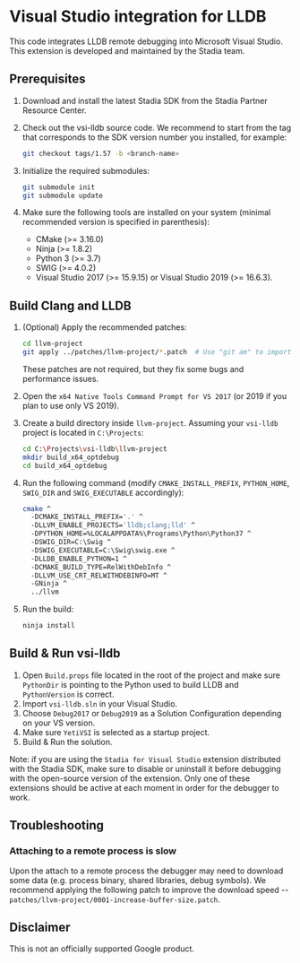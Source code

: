 # Visual Studio integration for LLDB

This code integrates LLDB remote debugging into Microsoft Visual Studio. This
extension is developed and maintained by the Stadia team.

## Prerequisites

1. Download and install the latest Stadia SDK from the Stadia Partner Resource
   Center.

1. Check out the vsi-lldb source code. We recommend to start from the tag that
   corresponds to the SDK version number you installed, for example:

   ```bash
   git checkout tags/1.57 -b <branch-name>
   ```

1. Initialize the required submodules:

   ```bash
   git submodule init
   git submodule update
   ```

1. Make sure the following tools are installed on your system (minimal
   recommended version is specified in parenthesis):

   * CMake (>= 3.16.0)
   * Ninja (>= 1.8.2)
   * Python 3 (>= 3.7)
   * SWIG (>= 4.0.2)
   * Visual Studio 2017 (>= 15.9.15) or Visual Studio 2019 (>= 16.6.3).

## Build Clang and LLDB

1. (Optional) Apply the recommended patches:

   ```bash
   cd llvm-project
   git apply ../patches/llvm-project/*.patch  # Use "git am" to import as commits
   ```

   These patches are not required, but they fix some bugs and performance
   issues.

1. Open the `x64 Native Tools Command Prompt for VS 2017` (or 2019 if you plan
   to use only VS 2019).

1. Create a build directory inside `llvm-project`. Assuming your `vsi-lldb`
   project is located in `C:\Projects`:

   ```bash
   cd C:\Projects\vsi-lldb\llvm-project
   mkdir build_x64_optdebug
   cd build_x64_optdebug
   ```

1. Run the following command (modify `CMAKE_INSTALL_PREFIX`, `PYTHON_HOME`,
   `SWIG_DIR` and `SWIG_EXECUTABLE` accordingly):

   ```bash
   cmake ^
     -DCMAKE_INSTALL_PREFIX='.' ^
     -DLLVM_ENABLE_PROJECTS='lldb;clang;lld' ^
     -DPYTHON_HOME=%LOCALAPPDATA%\Programs\Python\Python37 ^
     -DSWIG_DIR=C:\Swig ^
     -DSWIG_EXECUTABLE=C:\Swig\swig.exe ^
     -DLLDB_ENABLE_PYTHON=1 ^
     -DCMAKE_BUILD_TYPE=RelWithDebInfo ^
     -DLLVM_USE_CRT_RELWITHDEBINFO=MT ^
     -GNinja ^
     ../llvm
   ```

1. Run the build:

   ```bash
   ninja install
   ```

## Build & Run vsi-lldb

1. Open `Build.props` file located in the root of the project and make sure
   `PythonDir` is pointing to the Python used to build LLDB and `PythonVersion`
   is correct.
1. Import `vsi-lldb.sln` in your Visual Studio.
1. Choose `Debug2017` or `Debug2019` as a Solution Configuration depending on
   your VS version.
1. Make sure `YetiVSI` is selected as a startup project.
1. Build & Run the solution.

Note: if you are using the `Stadia for Visual Studio` extension distributed with
the Stadia SDK, make sure to disable or uninstall it before debugging with the
open-source version of the extension. Only one of these extensions should be
active at each moment in order for the debugger to work.

## Troubleshooting

### Attaching to a remote process is slow

Upon the attach to a remote process the debugger may need to download some data
(e.g. process binary, shared libraries, debug symbols). We recommend applying
the following patch to improve the download speed --
`patches/llvm-project/0001-increase-buffer-size.patch`.

## Disclaimer

This is not an officially supported Google product.
